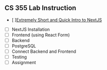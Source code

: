## CS 355 Lab Instruction
- [ ][Extremely Short and Quick Intro to NextJS](https://nextjs.org/)
- [ ] NextJS Installation  
- [ ] Frontend (using React Form)  
- [ ] Backend  
- [ ] PostgreSQL  
- [ ] Connect Backend and Frontend  
- [ ] Testing  
- [ ] Assignment  
